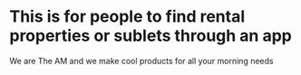# This is for people to find rental properties or sublets through an app

We are The AM and we make cool products for all your morning needs
